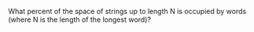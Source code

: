 What percent of the space of strings up to length N is occupied by words (where N is the length of the longest word)?
